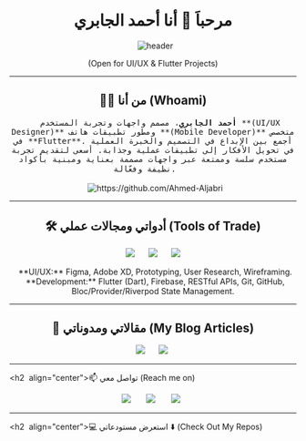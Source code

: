 <h1 align="center"> مرحباَ 👋 أنا أحمد الجابري </h1>
<div align="center">
  <img src="https://github.com/Ileriayo/ileriayo/blob/master/images/header.gif" alt="header"/>
</div>
<p align="center"> (Open for UI/UX & Flutter Projects)</p>

---

<h2 align="center"> 👨‍💻 من أنا (Whoami)</h2>
<p align="center">
  <samp>
  <strong>أحمد الجابري</strong>، مصمم واجهات وتجربة المستخدم **(UI/UX Designer)** ومطور تطبيقات هاتف **(Mobile Developer)** متخصص في **Flutter**. أجمع بين الإبداع في التصميم والخبرة العملية في تحويل الأفكار إلى تطبيقات عملية وجذابة. أسعى لتقديم تجربة مستخدم سلسة وممتعة عبر واجهات مصممة بعناية ومبنية بأكواد نظيفة وفعّالة.
  </samp>
  <br> <br>
  <img src="https://komarev.com/ghpvc/?username=ahmedaljaberi606" alt="https://github.com/Ahmed-Aljabri" />
</p>

---

<h2 align="center"> 🛠️ أدواتي ومجالات عملي (Tools of Trade)</h2>
<p align="center">
  <img src="https://img.shields.io/badge/Flutter-%2302569B.svg?&style=for-the-badge&logo=Flutter&logoColor=white" />&nbsp;&nbsp;&nbsp;
  <img src="https://img.shields.io/badge/Dart-%230175C2.svg?&style=for-the-badge&logo=dart&logoColor=white" />&nbsp;&nbsp;&nbsp;
  <img src="https://img.shields.io/badge/Figma-%23F24E1E.svg?&style=for-the-badge&logo=figma&logoColor=white" />&nbsp;&nbsp;
</p>
<p align="center">
  **UI/UX:** Figma, Adobe XD, Prototyping, User Research, Wireframing. <br>
  **Development:** Flutter (Dart), Firebase, RESTful APIs, Git, GitHub, Bloc/Provider/Riverpod State Management.
</p>

---

<h2 align="center"> 📰 مقالاتي ومدوناتي (My Blog Articles)</h2>
<p align="center" align='right'>
  <a target="_blank"href="[ضع رابط مدونتك هنا]"><img src="https://img.shields.io/badge/Medium%20-%231572B6.svg?&style=for-the-badge&logo=medium&logoColor=white" /></a>&nbsp;&nbsp;&nbsp;
  <a target="_blank"href="[ضع رابط Dev.to أو منصة أخرى]"><img src="https://img.shields.io/badge/dev.to-%2312100E.svg?&style=for-the-badge&logo=dev.to&logoColor=white" /></a>&nbsp;&nbsp;&nbsp;
</p>

---

<h2  align="center">📫 تواصل معي (Reach me on)</h2>
<p align="center">
  <a target="_blank"href="[ضع رابط LinkedIn الخاص بك]"><img src="https://img.shields.io/badge/linkedin-%230077B5.svg?&style=for-the-badge&logo=linkedin&logoColor=white" /></a>&nbsp;&nbsp;&nbsp;&nbsp;
  <a target="_blank"href="[ضع رابط Twitter الخاص بك]"><img src="https://img.shields.io/badge/twitter-%231DA1F2.svg?&style=for-the-badge&logo=twitter&logoColor=white" /></a>&nbsp;&nbsp;&nbsp;&nbsp;
  <a href="mailto:[ضع بريدك الإلكتروني هنا]?subject=Hello%20Ahmed,%20From%20Github"><img src="https://img.shields.io/badge/gmail-%23D14836.svg?&style=for-the-badge&logo=gmail&logoColor=white" /></a>&nbsp;&nbsp;&nbsp;&nbsp;
</p>

---

<h2  align="center">💻 استعرض مستودعاتي ⬇️ (Check Out My Repos)</h2>
